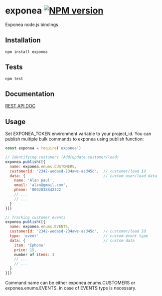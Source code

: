# exponea [![NPM version](https://badge.fury.io/js/exponea.png)](http://npmjs.org/package/exponea)

Exponea node.js bindings

## Installation
```
npm install exponea
```

## Tests
```
npm test
```

## Documentation
[REST API DOC](https://guides.exponea.com/article/rest-client-api/)

## Usage
Set EXPONEA_TOKEN environment variable to your project_id.
You can publish multiple bulk commands to exponea using publish function:

```javascript
const exponea = require('exponea')

// Identifying customers (Add/update customer/lead)
exponea.publish([{
  name: exponea.enums.CUSTOMERS,
  customerId: '2342-wedasd-234aws-asd45d',  // customer/lead Id
  data: {                                   // custom user/lead data
    name: 'Alan paul',
    email: 'alan@gmail.com',
    phone: '0092838842222'
    // ...
    // ...
  }
}])

// Tracking customer events
exponea.publish([{
  name: exponea.enums.EVENTS,
  customerId: '2342-wedasd-234aws-asd45d',  // customer/lead Id
  type: 'event'                             // custom event type
  data: {                                   // custom data
    item: 'Iphone'
    price: 15,
    number of items: 3
    // ...
    // ...
  }
}])
```

Command name can be either exponea.enums.CUSTOMERS or exponea.enums.EVENTS.
In case of EVENTS type is necessary.

